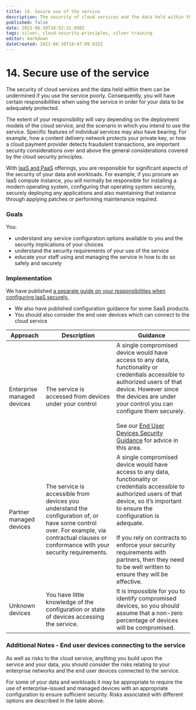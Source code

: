 ```yaml
---
title: 14. Secure use of the service
description: The security of cloud services and the data held within them can be undermined if you use the service poorly.
published: false
date: 2021-06-30T18:52:21.698Z
tags: silver, cloud-security-principles, silver training
editor: markdown
dateCreated: 2021-06-30T18:47:09.032Z
---
```


# 14\. Secure use of the service

The security of cloud services and the data held within them can be undermined if you use the service poorly. Consequently, you will have certain responsibilities when using the service in order for your data to be adequately protected.

The extent of your responsibility will vary depending on the deployment models of the cloud service, and the scenario in which you intend to use the service. Specific features of individual services may also have bearing. For example, how a content delivery network protects your private key, or how a cloud payment provider detects fraudulent transactions, are important security considerations over and above the general considerations covered by the cloud security principles. 

With [IaaS and PaaS](/collection/cloud-security?curPage=/collection/cloud-security/standards-and-definitions) offerings, you are responsible for significant aspects of the security of your data and workloads. For example, if you procure an IaaS compute instance, you will normally be responsible for installing a modern operating system, configuring that operating system securely, securely deploying any applications and also maintaining that instance through applying patches or performing maintenance required.

### **Goals**

You:

-   understand any service configuration options available to you and the security implications of your choices
-   understand the security requirements of your use of the service
-   educate your staff using and managing the service in how to do so safely and securely

### **Implementation**

We have published [a separate guide on your responsibilities when configuring IaaS securely.](/collection/cloud-security?curPage=/collection/cloud-security/iaas)

-   We also have published configuration guidance for some SaaS products.
-   You should also consider the end user devices which can connect to the cloud service

| **Approach** | **Description** | **Guidance** |
| --- | --- | --- |
| Enterprise managed devices | The service is accessed from devices under your control | A single compromised device would have access to any data, functionality or credentials accessible to authorized users of that device. However since the devices are under your control you can configure them securely.<br><br>See our [End User Devices Security Guidance](/collection/end-user-device-security) for advice in this area. |
| Partner managed devices | The service is accessible from devices you understand the configuration of, or have some control over. For example, via contractual clauses or conformance with your security requirements. | A single compromised device would have access to any data, functionality or credentials accessible to authorized users of that device, so it’s important to ensure the configuration is adequate.<br><br>If you rely on contracts to enforce your security requirements with partners, then they need to be well written to ensure they will be effective. |
| Unknown devices | You have little knowledge of the configuration or state of devices accessing the service. | It is impossible for you to identify compromised devices, so you should assume that a non-zero percentage of devices will be compromised. |

### **Additional Notes - End user devices connecting to the service**

As well as risks to the cloud service, anything you build upon the service and your data, you should consider the risks relating to your enterprise networks and the end user devices connected to the service.

For some of your data and workloads it may be appropriate to require the use of enterprise-issued and managed devices with an appropriate configuration to ensure sufficient security. Risks associated with different options are described in the table above.